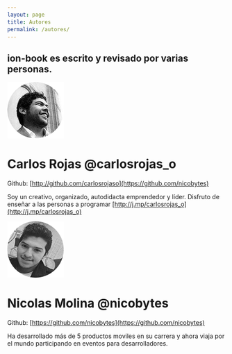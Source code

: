 ```yaml
---
layout: page
title: Autores
permalink: /autores/
---
```

## **ion-book** es escrito y revisado por varias personas.

![Alt text](/images/carlosphoto.png?raw=true "Carlos Rojas")

# Carlos Rojas @carlosrojas_o
Github: [http://github.com/carlosrojaso](https://github.com/nicobytes)
 
Soy un creativo, organizado, autodidacta emprendedor y líder.
Disfruto de enseñar a las personas a programar [http://j.mp/carlosrojas_o](http://j.mp/carlosrojas_o)


![Alt text](/images/nicophoto.png?raw=true "Nicolas Molina")

# Nicolas Molina @nicobytes
Github: [https://github.com/nicobytes](https://github.com/nicobytes)

Ha desarrollado más de 5 productos moviles en su carrera y ahora viaja por el mundo participando en eventos para desarrolladores.
